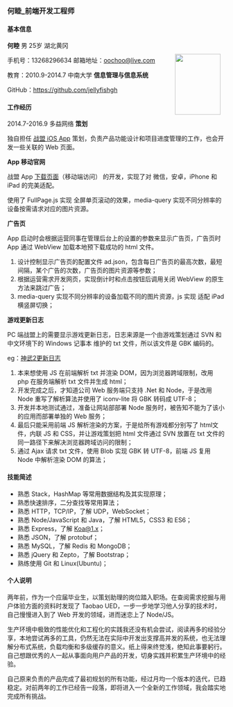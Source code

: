 ### 何睦_前端开发工程师

#### 基本信息

**何睦** 男 25岁 湖北黄冈

手机号：13268296634 邮箱地址：oochoo@live.com

教育：2010.9-2014.7 中南大学 **信息管理与信息系统**

GitHub：<https://github.com/jellyfishgh>

<img src='http://7xq0r0.com1.z0.glb.clouddn.com/me1.jpg' width='105' height='140' style='position:absolute;right:240px;top:185px;'/>

#### 工作经历

2014.7-2016.9 多益网络 **策划**

独自担任 [战盟 iOS App](<https://itunes.apple.com/cn/app/zhan-meng-lian-jie-you-xi/id1015325531?mt=8>) 策划，负责产品功能设计和项目进度管理的工作，也会开发一些关联的 Web 页面。

**App 移动官网**

战盟 App [下载页面](<http://quan.duoyi.com/html/dp.html>)（移动端访问） 的开发，实现了对 微信，安卓，iPhone 和 iPad 的完美适配。

使用了 FullPage.js 实现 全屏单页滚动的效果，media-query 实现不同分辨率的设备按需请求对应的图片资源。

**广告页**

App 启动时会根据运营同事在管理后台上的设置的参数来显示广告页，广告页时 App 通过 WebView 加载本地预下载成功的 html 文件。

1. 设计控制显示广告页的配置文件 ad.json，包含每日广告页的最高次数，最短间隔，某个广告的次数，广告页的图片资源等参数；
1. 根据运营需求开发网页，实现倒计时和点击按钮后调用关闭 WebView 的原生方法来跳过广告；
1. media-query 实现不同分辨率的设备加载不同的图片资源，js 实现 适配 iPad 横竖屏切换；

**游戏更新日志**

PC 端战盟上的需要显示游戏更新日志，日志来源是一个由游戏策划通过 SVN 和 中文环境下的 Windows 记事本 维护的 txt 文件，所以该文件是 GBK 编码的。

eg：[神武2更新日志](<http://wzupdate.duoyi.com/sw_new.html>)

1. 本来想使用 JS 在前端解析 txt 并渲染 DOM，因为浏览器跨域限制，改用 php 在服务端解析 txt 文件并生成 html；
1. 开发完成之后，才知道公司 Web 服务端只支持 .Net 和 Node，于是改用 Node 重写了解析算法并使用了 iconv-lite 将 GBK 转码成 UTF-8；
1. 开发并本地测试通过，准备让网站部部署 Node 服务时，被告知不能为了该小的应用而部署单独的 Web 服务；
1. 最后只能采用前端 JS 解析渲染的方案，于是给所有游戏都分别写了 html文件，内联 JS 和 CSS，并让游戏策划把 html 文件通过 SVN 放置在 txt 文件的同一路径下来解决浏览器跨域访问的限制；
1. 通过 Ajax 请求 txt 文件，使用 Blob 实现 GBK 转 UTF-8，前端 JS 复用 Node 中解析渲染 DOM 的算法；

#### 技能简述

- 熟悉 Stack，HashMap 等常用数据结构及其实现原理；
- 熟悉快速排序，二分查找等常用算法；
- 熟悉 HTTP，TCP/IP，了解 UDP，WebSocket；
- 熟悉 Node/JavaScript 和 Java，了解 HTML5，CSS3 和 ES6；
- 熟悉 Express，了解 Koa@1.x；
- 熟悉 JSON，了解 protobuf；
- 熟悉 MySQL，了解 Redis 和 MongoDB；
- 熟悉 jQuery 和 Zepto，了解 Bootstrap；
- 熟练使用 Git 和 Linux(Ubuntu)；

#### 个人说明

两年前，作为一个应届毕业生，以策划助理的岗位踏入职场。在查阅需求挖掘与用户体验方面的资料时发现了 Taobao UED，一步一步地学习他人分享的技术时，自己慢慢进入到了 Web 开发的领域，进而迷恋上了 Node/JS。

生产环境中极致的性能优化和工程化的实践我还没有机会尝试，阅读再多的经验分享，本地尝试再多的工具，仍然无法在实际中开发出支撑高并发的系统，也无法理解分布式系统，负载均衡和多级缓存的意义。纸上得来终觉浅，绝知此事要躬行。自己想跟优秀的人一起从事面向用户产品的开发，切身实践并积累生产环境中的经验。

自己原来负责的产品完成了最初规划的所有功能，经过月均一个版本的迭代，已趋稳定。对前两年的工作已经告一段落，即将进入一个全新的工作领域，我会踏实地完成所有挑战。
